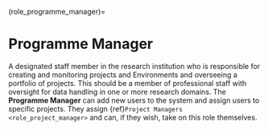 (role_programme_manager)=
# Programme Manager

A designated staff member in the research institution who is responsible for creating and monitoring projects and Environments and overseeing a portfolio of projects.
This should be a member of professional staff with oversight for data handling in one or more research domains.
The **Programme Manager** can add new users to the system and assign users to specific projects.
They assign {ref}`Project Managers <role_project_manager>` and can, if they wish, take on this role themselves.